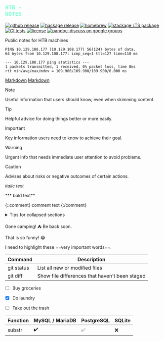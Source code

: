 ## <code style="color : Aquamarine">HTB - NOTES</code>



[![github
release](https://img.shields.io/github/release/jgm/pandoc.svg?label=current+release)](https://github.com/jgm/pandoc/releases)
[![hackage
release](https://img.shields.io/hackage/v/pandoc.svg?label=hackage)](https://hackage.haskell.org/package/pandoc)
[![homebrew](https://img.shields.io/homebrew/v/pandoc.svg)](https://formulae.brew.sh/formula/pandoc)
[![stackage LTS
package](https://stackage.org/package/pandoc/badge/lts)](https://www.stackage.org/lts/package/pandoc)
[![CI
tests](https://github.com/jgm/pandoc/workflows/CI%20tests/badge.svg)](https://github.com/jgm/pandoc/actions)
[![license](https://img.shields.io/badge/license-GPLv2+-lightgray.svg)](https://www.gnu.org/licenses/gpl.html)
[![pandoc-discuss on google
groups](https://img.shields.io/badge/pandoc-discuss-red.svg?style=social)](https://groups.google.com/forum/#!forum/pandoc-discuss)

Public notes for HTB machines

```shell
PING 10.129.108.177 (10.129.108.177) 56(124) bytes of data.
64 bytes from 10.129.108.177: icmp_seq=1 ttl=127 time=110 ms

--- 10.129.108.177 ping statistics ---
1 packets transmitted, 1 received, 0% packet loss, time 0ms
rtt min/avg/max/mdev = 109.900/109.900/109.900/0.000 ms
```


[Markdown](https://www.w3schools.io/file/markdown-links/)
[Markdown](https://gist.github.com/rxaviers/7360908)


> [!NOTE]
> Useful information that users should know, even when skimming content.

> [!TIP]
> Helpful advice for doing things better or more easily.

> [!IMPORTANT]
> Key information users need to know to achieve their goal.

> [!WARNING]
> Urgent info that needs immediate user attention to avoid problems.

> [!CAUTION]
> Advises about risks or negative outcomes of certain actions.

_italic text_
<!---
comments syntax
--->
***  bold text**


{::comment}
comment text
{:/comment}

<details>

<summary>Tips for collapsed sections</summary>

### You can add a header

You can add text within a collapsed section. 

You can add an image or a code block, too.

```ruby
   puts "Hello World"
```

</details>

Gone camping! :tent: Be back soon.

That is so funny! :joy:

I need to highlight these ==very important words==.


| Command | Description |
| --- | --- |
| git status | List all new or modified files |
| git diff | Show file differences that haven't been staged |


- [ ] Buy groceries
- [x] Do laundry
- [ ] Take out the trash


Function | MySQL / MariaDB | PostgreSQL | SQLite
:------------ | :-------------| :-------------| :-------------
substr | :heavy_check_mark: |  :white_check_mark: | :x:
